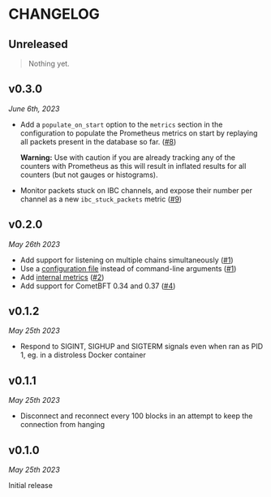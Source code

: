 # CHANGELOG

## Unreleased

> Nothing yet.

## v0.3.0

*June 6th, 2023*

- Add a `populate_on_start` option to the `metrics` section in the configuration to
  populate the Prometheus metrics on start by replaying all packets present in the database so far.
  ([#8](https://github.com/informalsystems/chainpulse/pull/8))

  **Warning:** Use with caution if you are already tracking any of the counters with Prometheus as this
  will result in inflated results for all counters (but not gauges or histograms).
- Monitor packets stuck on IBC channels, and expose their number per channel as a new `ibc_stuck_packets` metric
  ([#9](https://github.com/informalsystems/chainpulse/pull/9))

## v0.2.0

*May 26th 2023*

- Add support for listening on multiple chains simultaneously
  ([#1](https://github.com/informalsystems/chainpulse/pull/1))
- Use a [configuration file](./README.md#configuration) instead of command-line arguments
  ([#1](https://github.com/informalsystems/chainpulse/pull/1))
- Add [internal metrics](./README.md/#internal-metrics)
  ([#2](https://github.com/informalsystems/chainpulse/pull/2))
- Add support for CometBFT 0.34 and 0.37
  ([#4](https://github.com/informalsystems/chainpulse/pull/4))

## v0.1.2

*May 25th 2023*

- Respond to SIGINT, SIGHUP and SIGTERM signals even when ran as PID 1, eg. in a distroless Docker container

## v0.1.1

*May 25th 2023*

- Disconnect and reconnect every 100 blocks in an attempt to keep the connection from hanging

## v0.1.0

*May 25th 2023*

Initial release
